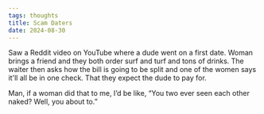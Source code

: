 ```yaml
---
tags: thoughts
title: Scam Daters
date: 2024-08-30
---
```


Saw a Reddit video on YouTube where a dude went on a first date. Woman brings a friend and they both order surf and turf and tons of drinks. The waiter then asks how the bill is going to be split and one of the women says it'll all be in one check. That they expect the dude to pay for. 

Man, if a woman did that to me, I’d be like, “You two ever seen each other naked? Well, you about to.”